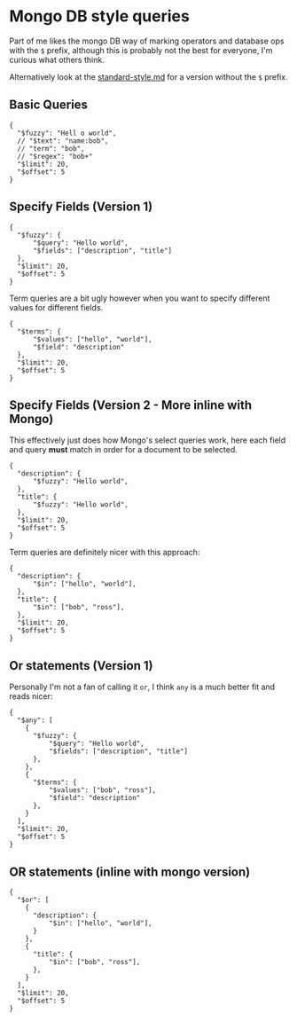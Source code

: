 # Mongo DB style queries

Part of me likes the mongo DB way of marking operators
and database ops with the `$` prefix, although this
is probably not the best for everyone, I'm curious what others think.

Alternatively look at the [standard-style.md](standard-style.md) for a 
version without the `$` prefix.


## Basic Queries 

```json5
{
  "$fuzzy": "Hell o world",
  // "$text": "name:bob",
  // "term": "bob",
  // "$regex": "bob+"
  "$limit": 20,
  "$offset": 5
}
```

## Specify Fields (Version 1)

```json5
{
  "$fuzzy": {
      "$query": "Hello world",
      "$fields": ["description", "title"]
  },
  "$limit": 20,
  "$offset": 5
}
```

Term queries are a bit ugly however when you want to specify different values for different fields.
```json5
{
  "$terms": {
      "$values": ["hello", "world"],
      "$field": "description"
  },
  "$limit": 20,
  "$offset": 5
}
```

## Specify Fields (Version 2 - More inline with Mongo)
This effectively just does how Mongo's select queries work,
here each field and query **must** match in order for a document
to be selected.

```json5
{
  "description": {
      "$fuzzy": "Hello world",
  },
  "title": {
      "$fuzzy": "Hello world",
  },
  "$limit": 20,
  "$offset": 5
}
```

Term queries are definitely nicer with this approach:
```json5
{
  "description": {
      "$in": ["hello", "world"],
  },
  "title": {
      "$in": ["bob", "ross"],
  },
  "$limit": 20,
  "$offset": 5
}
```

## Or statements (Version 1)
Personally I'm not a fan of calling it `or`, I think `any` is a much better fit and reads nicer:
```json5
{
  "$any": [
    {
      "$fuzzy": {
          "$query": "Hello world",
          "$fields": ["description", "title"]
      },      
    },
    {        
      "$terms": {
          "$values": ["bob", "ross"],
          "$field": "description"
      },
    }
  ],
  "$limit": 20,
  "$offset": 5
}
```

## OR statements (inline with mongo version)
```json5
{
  "$or": [
    {
      "description": {
          "$in": ["hello", "world"],
      }        
    },
    {      
      "title": {
          "$in": ["bob", "ross"],
      },  
    }
  ],
  "$limit": 20,
  "$offset": 5
}
```

